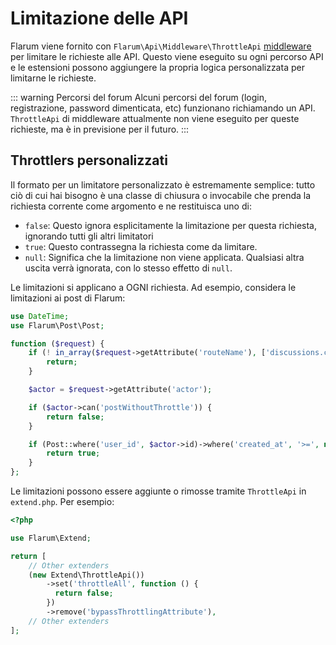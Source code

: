 <template>
  <outdated-it class="blue"></outdated-it>
</template>

# Limitazione delle API

Flarum viene fornito con `Flarum\Api\Middleware\ThrottleApi` [middleware](middleware.md) per limitare le richieste alle API.
Questo viene eseguito su ogni percorso API e le estensioni possono aggiungere la propria logica personalizzata per limitarne le richieste.

::: warning Percorsi del forum
Alcuni percorsi del forum (login, registrazione, password dimenticata, etc) funzionano richiamando un API.
`ThrottleApi` di middleware attualmente non viene eseguito per queste richieste, ma è in previsione per il futuro.
:::

## Throttlers personalizzati

Il formato per un limitatore personalizzato è estremamente semplice: tutto ciò di cui hai bisogno è una classe di chiusura o invocabile che prenda la richiesta corrente come argomento e ne restituisca uno di:

- `false`: Questo ignora esplicitamente la limitazione per questa richiesta, ignorando tutti gli altri limitatori
- `true`: Questo contrassegna la richiesta come da limitare.
- `null`: Significa che la limitazione non viene applicata.
Qualsiasi altra uscita verrà ignorata, con lo stesso effetto di `null`.

Le limitazioni si applicano a OGNI richiesta. Ad esempio, considera le limitazioni ai post di Flarum:

```php
use DateTime;
use Flarum\Post\Post;

function ($request) {
    if (! in_array($request->getAttribute('routeName'), ['discussions.create', 'posts.create'])) {
        return;
    }

    $actor = $request->getAttribute('actor');

    if ($actor->can('postWithoutThrottle')) {
        return false;
    }

    if (Post::where('user_id', $actor->id)->where('created_at', '>=', new DateTime('-10 seconds'))->exists()) {
        return true;
    }
};
```

Le limitazioni possono essere aggiunte o rimosse tramite `ThrottleApi` in `extend.php`. Per esempio:

```php
<?php

use Flarum\Extend;

return [
    // Other extenders
    (new Extend\ThrottleApi())
        ->set('throttleAll', function () {
          return false;
        })
        ->remove('bypassThrottlingAttribute'),
    // Other extenders
];
```
